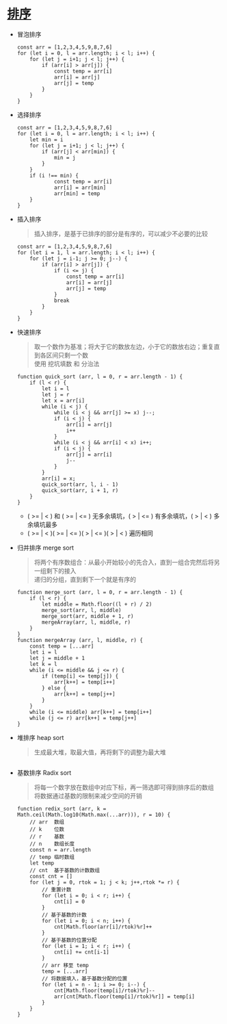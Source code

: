 # [排序](https://www.runoob.com/w3cnote/sort-algorithm-summary.html)

* 冒泡排序

    ~~~
    const arr = [1,2,3,4,5,9,8,7,6]
    for (let i = 0, l = arr.length; i < l; i++) {
        for (let j = i+1; j < l; j++) {
            if (arr[i] > arr[j]) {
                const temp = arr[i]
                arr[i] = arr[j]
                arr[j] = temp
            }
        }
    }
    ~~~

* 选择排序

    ~~~
    const arr = [1,2,3,4,5,9,8,7,6]
    for (let i = 0, l = arr.length; i < l; i++) {
        let min = i
        for (let j = i+1; j < l; j++) {
            if (arr[j] < arr[min]) {
                min = j
            }
        }
        if (i !== min) {
                const temp = arr[i]
                arr[i] = arr[min]
                arr[min] = temp
        }
    }
    ~~~

* 插入排序

    > 插入排序，是基于已排序的部分是有序的，可以减少不必要的比较

    ~~~
    const arr = [1,2,3,4,5,9,8,7,6]
    for (let i = 1, l = arr.length; i < l; i++) {
        for (let j = i-1; j >= 0; j--) {
            if (arr[i] > arr[j]) {
                if (i <= j) {
                    const temp = arr[i]
                    arr[i] = arr[j]
                    arr[j] = temp
                }
                break
            }
        }
    }
    ~~~

* 快速排序

    > 取一个数作为基准；将大于它的数放左边，小于它的数放右边；重复直到各区间只剩一个数  
    使用 挖坑填数 和 分治法
    ~~~
    function quick_sort (arr, l = 0, r = arr.length - 1) {
        if (l < r) {
            let i = l
            let j = r
            let x = arr[i]
            while (i < j) {
                while (i < j && arr[j] >= x) j--;
                if (i < j) {
                    arr[i] = arr[j]
                    i++
                }
                while (i < j && arr[i] < x) i++;
                if (i < j) {
                    arr[j] = arr[i]
                    j--
                }
            }
            arr[i] = x;
            quick_sort(arr, l, i - 1)
            quick_sort(arr, i + 1, r)
        }
    }
    ~~~
    * ( >= | < ) 和 ( >= | <= ) 无多余填坑，( > | <= ) 有多余填坑，( > | < ) 多余填坑最多
    * ( >= | < )( >= | <= )( > | <= )( > | < ) 遍历相同

* 归并排序 merge sort
    
    > 将两个有序数组合：从最小开始较小的先合入，直到一组合完然后将另一组剩下的接入  
    递归的分组，直到剩下一个就是有序的
    ~~~
    function merge_sort (arr, l = 0, r = arr.length - 1) {
        if (l < r) {
            let middle = Math.floor((l + r) / 2)
            merge_sort(arr, l, middle)
            merge_sort(arr, middle + 1, r)
            mergeArray(arr, l, middle, r)
        }
    }
    function mergeArray (arr, l, middle, r) {
        const temp = [...arr]
        let i = l
        let j = middle + 1
        let k = l
        while (i <= middle && j <= r) {
            if (temp[i] <= temp[j]) {
                arr[k++] = temp[i++]
            } else {
                arr[k++] = temp[j++]            
            }
        }
        while (i <= middle) arr[k++] = temp[i++]
        while (j <= r) arr[k++] = temp[j++]
    }
    ~~~

* 堆排序 heap sort
    
    > 生成最大堆，取最大值，再将剩下的调整为最大堆
    ~~~
    
    ~~~

* 基数排序 Radix sort
    
    > 将每一个数字放在数组中对应下标，再一筛选即可得到排序后的数组  
    将数据通过基数的限制来减少空间的开销
    ~~~
    function redix_sort (arr, k = Math.ceil(Math.log10(Math.max(...arr))), r = 10) {
        // arr  数组
        // k    位数
        // r    基数
        // n    数组长度
        const n = arr.length
        // temp 临时数组
        let temp
        // cnt  基于基数的计数数组
        const cnt = []
        for (let j = 0, rtok = 1; j < k; j++,rtok *= r) {
            // 重置计数
            for (let i = 0; i < r; i++) {
                cnt[i] = 0
            }
            // 基于基数的计数
            for (let i = 0; i < n; i++) {
                cnt[Math.floor(arr[i]/rtok)%r]++
            }
            // 基于基数的位置分配
            for (let i = 1; i < r; i++) {
                cnt[i] += cnt[i-1]
            }
            // arr 移至 temp
            temp = [...arr]
            // 将数据填入，基于基数分配的位置
            for (let i = n - 1; i >= 0; i--) {
                cnt[Math.floor(temp[i]/rtok)%r]--
                arr[cnt[Math.floor(temp[i]/rtok)%r]] = temp[i]
            }
        }
    }
    ~~~
